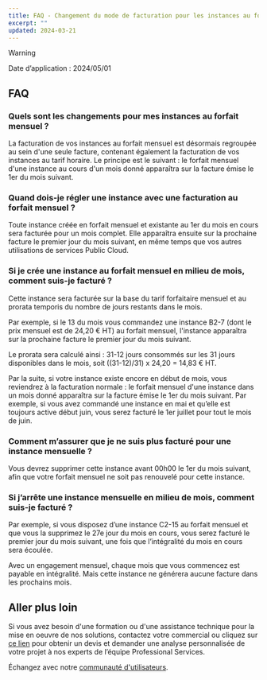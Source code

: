 ```yaml
---
title: FAQ - Changement du mode de facturation pour les instances au forfait mensuel
excerpt: ""
updated: 2024-03-21
---
```


> [!warning]
>
> Date d’application : 2024/05/01

## FAQ

### Quels sont les changements pour mes instances au forfait mensuel ?

La facturation de vos instances au forfait mensuel est désormais regroupée au sein d'une seule facture, contenant également la facturation de vos instances au tarif horaire. Le principe est le suivant : le forfait mensuel d'une instance au cours d'un mois donné apparaîtra sur la facture émise le 1er du mois suivant.

### Quand dois-je régler une instance avec une facturation au forfait mensuel ?

Toute instance créée en forfait mensuel et existante au 1er du mois en cours sera facturée pour un mois complet. Elle apparaîtra ensuite sur la prochaine facture le premier jour du mois suivant, en même temps que vos autres utilisations de services Public Cloud.

### Si je crée une instance au forfait mensuel en milieu de mois, comment suis-je facturé ?

Cette instance sera facturée sur la base du tarif forfaitaire mensuel et au prorata temporis du nombre de jours restants dans le mois.

Par exemple, si le 13 du mois vous commandez une instance B2-7 (dont le prix mensuel est de 24,20 € HT) au forfait mensuel, l'instance apparaîtra sur la prochaine facture le premier jour du mois suivant.

Le prorata sera calculé ainsi : 31-12 jours consommés sur les 31 jours disponibles dans le mois, soit ((31-12)/31) x 24,20 = 14,83 € HT.

Par la suite, si votre instance existe encore en début de mois, vous reviendrez à la facturation normale : le forfait mensuel d'une instance dans un mois donné apparaîtra sur la facture émise le 1er du mois suivant. Par exemple, si vous avez commandé une instance en mai et qu’elle est toujours active début juin, vous serez facturé le 1er juillet pour tout le mois de juin.

### Comment m’assurer que je ne suis plus facturé pour une instance mensuelle ?

Vous devrez supprimer cette instance avant 00h00 le 1er du mois suivant, afin que votre forfait mensuel ne soit pas renouvelé pour cette instance.

### Si j’arrête une instance mensuelle en milieu de mois, comment suis-je facturé ?

Par exemple, si vous disposez d’une instance C2-15 au forfait mensuel et que vous la supprimez le 27e jour du mois en cours, vous serez facturé le premier jour du mois suivant, une fois que l’intégralité du mois en cours sera écoulée.

Avec un engagement mensuel, chaque mois que vous commencez est payable en intégralité. Mais cette instance ne générera aucune facture dans les prochains mois.

## Aller plus loin <a name="go-further"></a>

Si vous avez besoin d'une formation ou d'une assistance technique pour la mise en oeuvre de nos solutions, contactez votre commercial ou cliquez sur [ce lien](/links/professional-services) pour obtenir un devis et demander une analyse personnalisée de votre projet à nos experts de l’équipe Professional Services.

Échangez avec notre [communauté d'utilisateurs](/links/community).
